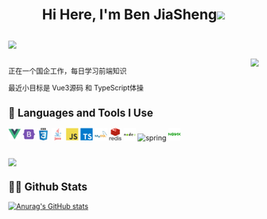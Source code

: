 <h1 align="center">Hi Here, I'm Ben JiaSheng<img src="https://github.com/blackcater/blackcater/raw/main/images/Hi.gif" height="32" /></h1>

<br />

<div>
  <a href="mailto:i@blackcater.dev">
    <img src="https://github.com/blackcater/blackcater/raw/main/images/social-gmail.svg" height="40" />
  </a>
</div>


<br />

<img align="right" src="https://media1.giphy.com/media/13HgwGsXF0aiGY/giphy.gif" />

正在一个国企工作，每日学习前端知识

最近小目标是 Vue3源码 和 TypeScript体操


<h2>🚀 Languages and Tools I Use</h2>
<p align="left">
<img src="https://raw.githubusercontent.com/devicons/devicon/master/icons/vuejs/vuejs-original.svg" alt="vue" width="25" height="25" />
<img src="https://raw.githubusercontent.com/devicons/devicon/master/icons/bootstrap/bootstrap-plain.svg" alt="bootstrap" width="25" height="25" />
<img src="https://raw.githubusercontent.com/devicons/devicon/master/icons/css3/css3-original-wordmark.svg" alt="css3" width="25" height="25" />
<img src="https://raw.githubusercontent.com/devicons/devicon/master/icons/java/java-original-wordmark.svg" alt="java" width="25" height="25" />
<img src="https://raw.githubusercontent.com/devicons/devicon/master/icons/javascript/javascript-original.svg" alt="javascript" width="25" height="25" />
<img src="https://raw.githubusercontent.com/devicons/devicon/master/icons/typescript/typescript-original.svg" alt="typescript" width="25" height="25" />
<img src="https://raw.githubusercontent.com/devicons/devicon/master/icons/mysql/mysql-original-wordmark.svg" alt="mysql" width="25" height="25" />
<img src="https://raw.githubusercontent.com/devicons/devicon/master/icons/redis/redis-original-wordmark.svg" alt="redis" width="25" height="25" />
<img src="https://raw.githubusercontent.com/devicons/devicon/master/icons/nodejs/nodejs-original-wordmark.svg" alt="nodejs" width="25" height="25" />
<img src="https://www.vectorlogo.zone/logos/springio/springio-icon.svg" alt="spring" width="25" height="25" />
<img src="https://raw.githubusercontent.com/devicons/devicon/master/icons/nginx/nginx-original.svg" alt="nginx" width="25" height="25" />
</p>

<br />

<a href="https://github.com/anuraghazra/github-readme-stats">
  <img align="center" src="https://github-readme-stats.vercel.app/api/top-langs/?username=BenLiang0419&layout=compact" />
</a>

<br />

<h2>👨‍💻 Github Stats</h2>

[![Anurag's GitHub stats](https://github-readme-stats.vercel.app/api?username=BenLiang0419&hide=prs&count_private=true&show_icons=true&theme=dracula)](https://github.com/anuraghazra/github-readme-stats)

